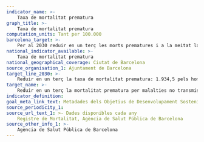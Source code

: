 ```yaml
---
indicator_name: >-
    Taxa de mortalitat prematura
graph_title: >-
    Taxa de mortalitat prematura
computation_units: Tant per 100.000
barcelona_target: >-
    Per al 2030 reduir en un terç les morts prematures i a la meitat la prevalença del patiment psicològic, així com incidir més en promoció de la salut
national_indicator_available: >-
    Taxa de mortalitat prematura
national_geographical_coverage: Ciutat de Barcelona
source_organisation_1: Ajuntament de Barcelona
target_line_2030: >-
    Reduir en un terç la taxa de mortalitat prematura: 1.934,5 pels homes and 1.317,1 per les dones
target_name: >-
    Reduir en un terç la mortalitat prematura per malalties no transmissibles, mitjançant la prevenció i el tractament, i promoure la salut mental i el benestar
indicator_definition:
goal_meta_link_text: Metadades dels Objetius de Desenvolupament Sostenible de les Nacions Unides (pdf 894kB)
source_periodicity_1: 
source_url_text_1: >- Dades disponibles cada any
    Registre de Mortalitat, Agència de Salut Pública de Barcelona 
source_other_info_1: >-
    Agència de Salut Pública de Barcelona
---
```

